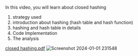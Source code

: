 In this video, you will learn about closed hashing
1) strategy  used 
2) introduction about hashing (hash table and hash function)
2) hashing and hash table in details  
3) Code Implementation 
3) The analysis

[closed hashing.pdf](https://github.com/sohilashraf/Algorithm/files/13806014/closed.hashing.pdf)
![Screenshot 2024-01-01 231548](https://github.com/sohilashraf/Algorithm/assets/155327820/b969afac-694a-47b8-a5ce-a725c5676989)
